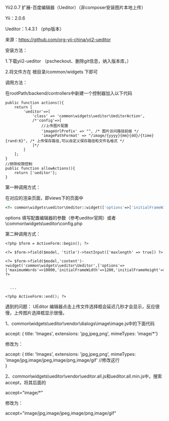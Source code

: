 Yii2.0.7 扩展-百度编辑器（Ueditor）（非composer安装图片本地上传）

Yii：2.0.6

Ueditor：1.4.3.1 （php版本）

来源：https://github.com/org-yii-china/yii2-ueditor

安装方法：

1.下载yii2-ueditor
（pscheckout、删除git信息，纳入版本库，）

2.将文件方在 根目录/common/widgets 下即可

调用方法：

在rootPath/backend/controllers中新建一个控制器加入以下代码

    public function actions(){
        return [
            'ueditor'=>[
                'class' => 'common\widgets\ueditor\UeditorAction',
                /*'config'=>[
                    //上传图片配置
                    'imageUrlPrefix' => "", /* 图片访问路径前缀 */
                    'imagePathFormat' => "/image/{yyyy}{mm}{dd}/{time}{rand:6}", /* 上传保存路径,可以自定义保存路径和文件名格式 */
                ]*/
            ]
        ];
    }
    //排除权限控制
    public function allowActions(){
        return ['ueditor'];
    }

第一种调用方式：

在对应的渲染页面，即views下的页面中

```php
<?= common\widgets\ueditor\Ueditor::widget(['options'=>['initialFrameWidth' => 850,]])?>
```

options 填写配置编辑器的参数（参考ueditor官网）或者 \common\widgets\ueditor\config.php

第二种调用方式：

    <?php $form = ActiveForm::begin(); ?>

    <?= $form->field($model, 'title')->textInput(['maxlength' => true]) ?>

    <?= $form->field($model,'content')->widget('common\widgets\ueditor\Ueditor',['options'=>['maximumWords'=>10000,'initialFrameWidth'=>1200,'initialFrameHeight'=>300]]); ?>

    
      ...
      
    <?php ActiveForm::end(); ?>
    
    
 遇到的问题：
UEditor 编辑器点击上传文件选择框会延迟几秒才会显示，反应很慢，上传图片选择框显示很慢。

1、common\widgets\ueditor\vendor\dialogs\image\image.js中的下面代码

accept: {
  title: 'Images',
  extensions: 'jpg,jpeg,png',
  mimeTypes: 'image/*'}

修改为：

accept: {
  title: 'Images',
  extensions: 'jpg,jpeg,png',
  mimeTypes: 'image/jpg,image/jpeg,image/png,image/gif' //修改这行  
}

2、common\widgets\ueditor\vendor\ueditor.all.js和ueditor.all.min.js中，搜索accept，将其后面的

accept="image/*"

修改为：

accept="image/jpg,image/jpeg,image/png,image/gif"

